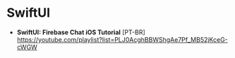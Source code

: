 # SwiftUI

- **SwiftUI: Firebase Chat iOS Tutorial** [PT-BR] \
https://youtube.com/playlist?list=PLJ0AcghBBWShgAe7Pf_MB52jKceG-cWGW